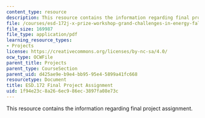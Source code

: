 ```yaml
---
content_type: resource
description: This resource contains the information regarding final project assignment.
file: /courses/esd-172j-x-prize-workshop-grand-challenges-in-energy-fall-2009/1f94e23c8a266ec986ec3897fa08e73c_MITESD_172JF09_proj_final.pdf
file_size: 169987
file_type: application/pdf
learning_resource_types:
- Projects
license: https://creativecommons.org/licenses/by-nc-sa/4.0/
ocw_type: OCWFile
parent_title: Projects
parent_type: CourseSection
parent_uid: d425ae9e-b9e4-bb95-95e4-5899a41fc668
resourcetype: Document
title: ESD.172 Final Project Assignment
uid: 1f94e23c-8a26-6ec9-86ec-3897fa08e73c
---
```

This resource contains the information regarding final project assignment.
